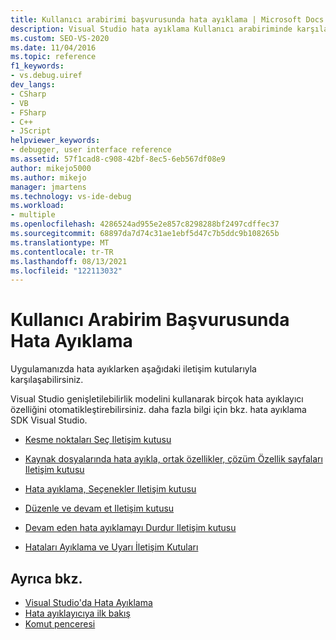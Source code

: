 ```yaml
---
title: Kullanıcı arabirimi başvurusunda hata ayıklama | Microsoft Docs
description: Visual Studio hata ayıklama Kullanıcı arabiriminde karşılaşabileceğiniz çeşitli iletişim kutuları hakkındaki başvuru bilgilerine yönelik bağlantıları gözden geçirin.
ms.custom: SEO-VS-2020
ms.date: 11/04/2016
ms.topic: reference
f1_keywords:
- vs.debug.uiref
dev_langs:
- CSharp
- VB
- FSharp
- C++
- JScript
helpviewer_keywords:
- debugger, user interface reference
ms.assetid: 57f1cad8-c908-42bf-8ec5-6eb567df08e9
author: mikejo5000
ms.author: mikejo
manager: jmartens
ms.technology: vs-ide-debug
ms.workload:
- multiple
ms.openlocfilehash: 4286524ad955e2e857c8298288bf2497cdffec37
ms.sourcegitcommit: 68897da7d74c31ae1ebf5d47c7b5ddc9b108265b
ms.translationtype: MT
ms.contentlocale: tr-TR
ms.lasthandoff: 08/13/2021
ms.locfileid: "122113032"
---
```

# <a name="debugging-user-interface-reference"></a>Kullanıcı Arabirim Başvurusunda Hata Ayıklama
Uygulamanızda hata ayıklarken aşağıdaki iletişim kutularıyla karşılaşabilirsiniz.

 Visual Studio genişletilebilirlik modelini kullanarak birçok hata ayıklayıcı özelliğini otomatikleştirebilirsiniz. daha fazla bilgi için bkz. hata ayıklama SDK Visual Studio.

- [Kesme noktaları Seç Iletişim kutusu](../debugger/choose-breakpoints-dialog-box.md)

- [Kaynak dosyalarında hata ayıkla, ortak özellikler, çözüm Özellik sayfaları Iletişim kutusu](../debugger/debug-source-files-common-properties-solution-property-pages-dialog-box.md)

- [Hata ayıklama, Seçenekler Iletişim kutusu](../debugger/debugging-options-dialog-box.md)

- [Düzenle ve devam et Iletişim kutusu](../debugger/edit-and-continue-dialog-box.md)

- [Devam eden hata ayıklamayı Durdur Iletişim kutusu](../debugger/stop-debugging-in-progress-dialog-box.md)

- [Hataları Ayıklama ve Uyarı İletişim Kutuları](../debugger/debugging-errors-and-warning-dialog-boxes.md)

## <a name="see-also"></a>Ayrıca bkz.
- [Visual Studio'da Hata Ayıklama](../debugger/index.yml)
- [Hata ayıklayıcıya ilk bakış](../debugger/debugger-feature-tour.md)
- [Komut penceresi](../ide/reference/command-window.md)